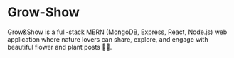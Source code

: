 # Grow-Show
Grow&amp;Show is a full-stack MERN (MongoDB, Express, React, Node.js) web application where nature lovers can share, explore, and engage with beautiful flower and plant posts 🌼🌿.
